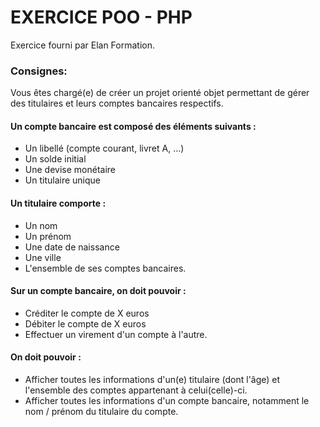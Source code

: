<h1>EXERCICE POO - PHP</h1>
 
<p>Exercice fourni par Elan Formation.</p>

<h3>Consignes:</h3>
<p>Vous êtes chargé(e) de créer un projet orienté objet permettant de gérer des titulaires 
et leurs comptes bancaires respectifs. </p>

<h4>Un compte bancaire est composé des éléments suivants : </h4>
<ul>
    <li>Un libellé (compte courant, livret A, ...)</li>
    <li>Un solde initial</li>
    <li>Une devise monétaire</li>
    <li>Un titulaire unique</li>
</ul>

<h4>Un titulaire comporte : </h4>
<ul>
    <li>Un nom</li>
    <li>Un prénom</li>
    <li>Une date de naissance</li>
    <li>Une ville</li>
    <li>L'ensemble de ses comptes bancaires.</li>
</ul>

<h4>Sur un compte bancaire, on doit pouvoir :</h4>
<ul>
    <li>Créditer le compte de X euros </li>
    <li>Débiter le compte de X euros</li>
    <li>Effectuer un virement d'un compte à l'autre.</li>
</ul>

<h4>On doit pouvoir :</h4>
<ul>
    <li>Afficher  toutes  les  informations  d'un(e)  titulaire  (dont  l'âge)  et  l'ensemble  des  comptes 
    appartenant à celui(celle)-ci.</li>
    <li>Afficher  toutes  les  informations  d'un  compte  bancaire,  notamment  le  nom  /  prénom  du 
    titulaire du compte.</li>
</ul>

